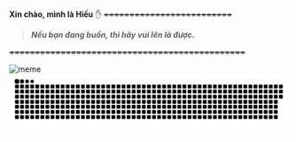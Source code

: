 **Xin chào, mình là Hiếu** ✋
~~=========================~~
>***Nếu bạn đang buồn, thì hãy vui lên là được.***

~~==============================================~~

![meme](https://i.imgur.com/lVlPvCB.gif)
![](https://raw.githubusercontent.com/thinkasany/thinkasany/output/github-snake.svg)
